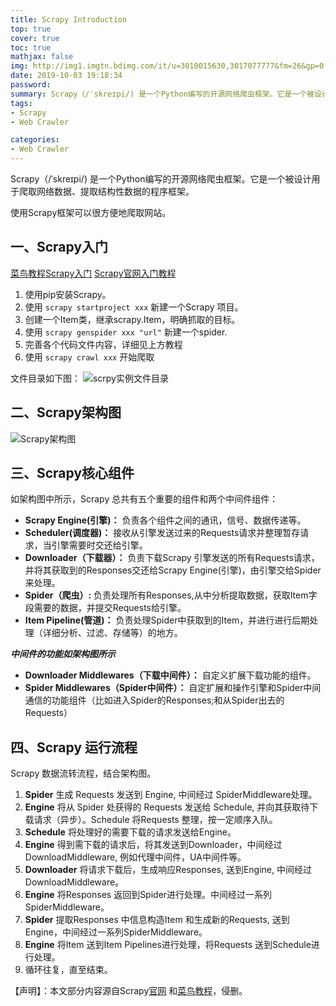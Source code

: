 ```yaml
---
title: Scrapy Introduction
top: true
cover: true
toc: true
mathjax: false
img: http://img1.imgtn.bdimg.com/it/u=3010015630,3017077777&fm=26&gp=0.jpg
date: 2019-10-03 19:18:34
password:
summary: Scrapy（/ˈskreɪpi/) 是一个Python编写的开源网络爬虫框架。它是一个被设计用于爬取网络数据、提取结构性数据的程序框架。
tags:
- Scrapy
- Web Crawler

categories:
- Web Crawler
---
```


Scrapy（/ˈskreɪpi/) 是一个Python编写的开源网络爬虫框架。它是一个被设计用于爬取网络数据、提取结构性数据的程序框架。

使用Scrapy框架可以很方便地爬取网站。

## 一、Scrapy入门

[菜鸟教程Scrapy入门](https://www.runoob.com/w3cnote/scrapy-detail.html)
[Scrapy官网入门教程](http://kaito-kidd.com/2016/11/01/scrapy-code-analyze-architecture/)

 1. 使用pip安装Scrapy。
 2. 使用 `scrapy startproject xxx` 新建一个Scrapy 项目。
 3. 创建一个Item类，继承scrapy.Item，明确抓取的目标。
 4. 使用 `scrapy genspider xxx "url"` 新建一个spider.
 5. 完善各个代码文件内容，详细见上方教程
 6. 使用 `scrapy crawl xxx` 开始爬取

文件目录如下图：
![scrpy实例文件目录](https://img-blog.csdnimg.cn/20190924150315205.png)
## 二、Scrapy架构图
![Scrapy架构图](https://img-blog.csdnimg.cn/20190924143708393.png?x-oss-process=image/watermark,type_ZmFuZ3poZW5naGVpdGk,shadow_10,text_aHR0cHM6Ly9ibG9nLmNzZG4ubmV0L1Rhd24wMDAw,size_10,color_FFFFFF,t_70)
## 三、Scrapy核心组件
如架构图中所示，Scrapy 总共有五个重要的组件和两个中间件组件：

 - **Scrapy Engine(引擎)：** 负责各个组件之间的通讯，信号、数据传递等。
 - **Scheduler(调度器)：** 接收从引擎发送过来的Requests请求并整理暂存请求，当引擎需要时交还给引擎。
 - **Downloader（下载器）：** 负责下载Scrapy 引擎发送的所有Requests请求，并将其获取到的Responses交还给Scrapy Engine(引擎)，由引擎交给Spider来处理。
 - **Spider（爬虫）:** 负责处理所有Responses,从中分析提取数据，获取Item字段需要的数据，并提交Requests给引擎。
 - **Item Pipeline(管道)：** 负责处理Spider中获取到的Item，并进行进行后期处理（详细分析、过滤、存储等）的地方。

***中间件的功能如架构图所示***

 - **Downloader Middlewares（下载中间件）：** 自定义扩展下载功能的组件。
 - **Spider Middlewares（Spider中间件）：** 自定扩展和操作引擎和Spider中间通信的功能组件（比如进入Spider的Responses;和从Spider出去的Requests）


## 四、Scrapy 运行流程
Scrapy 数据流转流程，结合架构图。
 1. **Spider** 生成 Requests 发送到 Engine, 中间经过 SpiderMiddleware处理。
 2. **Engine** 将从 Spider 处获得的 Requests 发送给 Schedule, 并向其获取待下载请求（异步）。Schedule 将Requests 整理，按一定顺序入队。
 3. **Schedule**  将处理好的需要下载的请求发送给Engine。
 4. **Engine** 得到需下载的请求后，将其发送到Downloader，中间经过DownloadMiddleware, 例如代理中间件，UA中间件等。
 5. **Downloader** 将请求下载后，生成响应Responses, 送到Engine, 中间经过DownloadMiddleware。
 6. **Engine** 将Responses 返回到Spider进行处理。中间经过一系列SpiderMiddleware。
 7. **Spider** 提取Responses 中信息构造Item 和生成新的Requests, 送到Engine，中间经过一系列SpiderMiddleware。
 8. **Engine** 将Item 送到Item Pipelines进行处理，将Requests 送到Schedule进行处理。
 9. 循环往复，直至结束。

 【声明】：本文部分内容源自Scrapy[官网](https://scrapy-chs.readthedocs.io/zh_CN/0.24/intro/tutorial.html) 和[菜鸟教程](https://www.runoob.com/w3cnote/scrapy-detail.html)，侵删。
